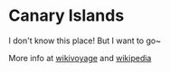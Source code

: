 # Canary Islands
 I don't know this place! But I want to go~


More info at [wikivoyage](https://en.wikivoyage.org/wiki/Canary_Islands) and [wikipedia](https://en.wikipedia.org/wiki/Canary_islands)